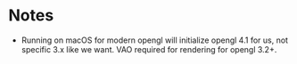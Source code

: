 # Notes

* Running on macOS for modern opengl will initialize opengl 4.1 for us, not specific 3.x like we want. VAO required for rendering for opengl 3.2+.

